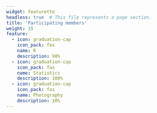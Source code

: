 ```yaml
---
widget: featurette
headless: true  # This file represents a page section.
title: 'Participating members'
weight: 15
feature:
  - icon: graduation-cap
    icon_pack: fas
    name: R
    description: 90%
  - icon: graduation-cap
    icon_pack: fas
    name: Statistics
    description: 100%
  - icon: graduation-cap
    icon_pack: fas
    name: Photography
    description: 10%
---
```


